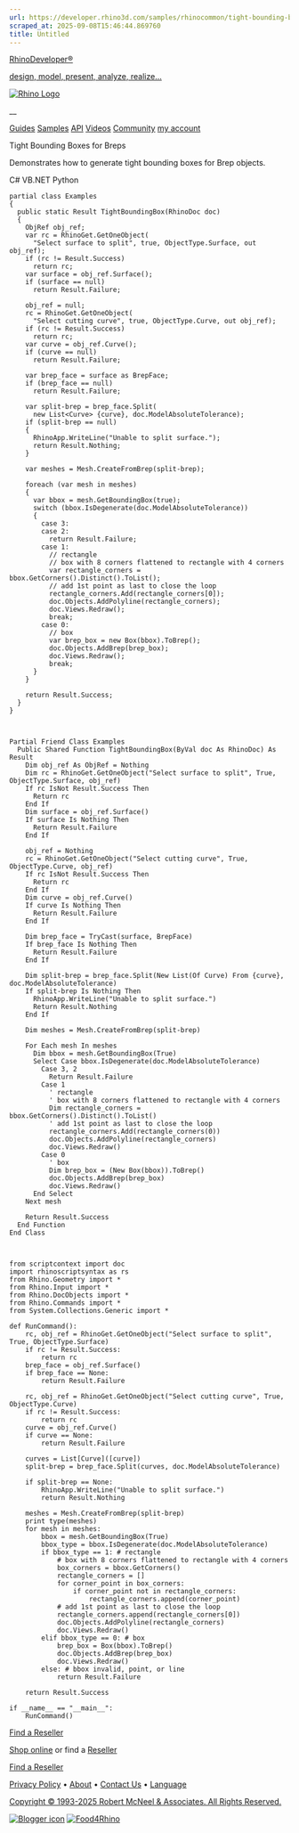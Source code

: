 ```yaml
---
url: https://developer.rhino3d.com/samples/rhinocommon/tight-bounding-boxes-for-breps/
scraped_at: 2025-09-08T15:46:44.869760
title: Untitled
---
```


[RhinoDeveloper®](/)

[design, model, present, analyze, realize...](/)

[![Rhino Logo](https://developer.rhino3d.com/images/rhinodevlogo.png)](/)

__

[Guides](https://developer.rhino3d.com/guides)
[Samples](https://developer.rhino3d.com/samples)
[API](https://developer.rhino3d.com/api)
[Videos](https://developer.rhino3d.com/videos)
[Community](https://discourse.mcneel.com/c/rhino-developer) [my account
](https://www.rhino3d.com/my-account/ "Manage your account, licenses, and
teams")

Tight Bounding Boxes for Breps

Demonstrates how to generate tight bounding boxes for Brep objects.

C# VB.NET Python

    
    
    partial class Examples
    {
      public static Result TightBoundingBox(RhinoDoc doc)
      {
        ObjRef obj_ref;
        var rc = RhinoGet.GetOneObject(
          "Select surface to split", true, ObjectType.Surface, out obj_ref);
        if (rc != Result.Success)
          return rc;
        var surface = obj_ref.Surface();
        if (surface == null)
          return Result.Failure;
    
        obj_ref = null;
        rc = RhinoGet.GetOneObject(
          "Select cutting curve", true, ObjectType.Curve, out obj_ref);
        if (rc != Result.Success)
          return rc;
        var curve = obj_ref.Curve();
        if (curve == null)
          return Result.Failure;
    
        var brep_face = surface as BrepFace;
        if (brep_face == null)
          return Result.Failure;
    
        var split-brep = brep_face.Split(
          new List<Curve> {curve}, doc.ModelAbsoluteTolerance);
        if (split-brep == null)
        {
          RhinoApp.WriteLine("Unable to split surface.");
          return Result.Nothing;
        }
    
        var meshes = Mesh.CreateFromBrep(split-brep);
    
        foreach (var mesh in meshes)
        {
          var bbox = mesh.GetBoundingBox(true);
          switch (bbox.IsDegenerate(doc.ModelAbsoluteTolerance))
          {
            case 3:
            case 2:
              return Result.Failure;
            case 1:
              // rectangle
              // box with 8 corners flattened to rectangle with 4 corners
              var rectangle_corners = bbox.GetCorners().Distinct().ToList();
              // add 1st point as last to close the loop
              rectangle_corners.Add(rectangle_corners[0]);
              doc.Objects.AddPolyline(rectangle_corners);
              doc.Views.Redraw();
              break;
            case 0:
              // box
              var brep_box = new Box(bbox).ToBrep();
              doc.Objects.AddBrep(brep_box);
              doc.Views.Redraw();
              break;
          }
        }
    
        return Result.Success;
      }
    }
    
    
    
    Partial Friend Class Examples
      Public Shared Function TightBoundingBox(ByVal doc As RhinoDoc) As Result
    	Dim obj_ref As ObjRef = Nothing
    	Dim rc = RhinoGet.GetOneObject("Select surface to split", True, ObjectType.Surface, obj_ref)
    	If rc IsNot Result.Success Then
    	  Return rc
    	End If
    	Dim surface = obj_ref.Surface()
    	If surface Is Nothing Then
    	  Return Result.Failure
    	End If
    
    	obj_ref = Nothing
    	rc = RhinoGet.GetOneObject("Select cutting curve", True, ObjectType.Curve, obj_ref)
    	If rc IsNot Result.Success Then
    	  Return rc
    	End If
    	Dim curve = obj_ref.Curve()
    	If curve Is Nothing Then
    	  Return Result.Failure
    	End If
    
    	Dim brep_face = TryCast(surface, BrepFace)
    	If brep_face Is Nothing Then
    	  Return Result.Failure
    	End If
    
    	Dim split-brep = brep_face.Split(New List(Of Curve) From {curve}, doc.ModelAbsoluteTolerance)
    	If split-brep Is Nothing Then
    	  RhinoApp.WriteLine("Unable to split surface.")
    	  Return Result.Nothing
    	End If
    
    	Dim meshes = Mesh.CreateFromBrep(split-brep)
    
    	For Each mesh In meshes
    	  Dim bbox = mesh.GetBoundingBox(True)
    	  Select Case bbox.IsDegenerate(doc.ModelAbsoluteTolerance)
    		Case 3, 2
    		  Return Result.Failure
    		Case 1
    		  ' rectangle
    		  ' box with 8 corners flattened to rectangle with 4 corners
    		  Dim rectangle_corners = bbox.GetCorners().Distinct().ToList()
    		  ' add 1st point as last to close the loop
    		  rectangle_corners.Add(rectangle_corners(0))
    		  doc.Objects.AddPolyline(rectangle_corners)
    		  doc.Views.Redraw()
    		Case 0
    		  ' box
    		  Dim brep_box = (New Box(bbox)).ToBrep()
    		  doc.Objects.AddBrep(brep_box)
    		  doc.Views.Redraw()
    	  End Select
    	Next mesh
    
    	Return Result.Success
      End Function
    End Class
    
    
    
    from scriptcontext import doc
    import rhinoscriptsyntax as rs
    from Rhino.Geometry import *
    from Rhino.Input import *
    from Rhino.DocObjects import *
    from Rhino.Commands import *
    from System.Collections.Generic import *
    
    def RunCommand():
        rc, obj_ref = RhinoGet.GetOneObject("Select surface to split", True, ObjectType.Surface)
        if rc != Result.Success:
            return rc
        brep_face = obj_ref.Surface()
        if brep_face == None:
            return Result.Failure
    
        rc, obj_ref = RhinoGet.GetOneObject("Select cutting curve", True, ObjectType.Curve)
        if rc != Result.Success:
            return rc
        curve = obj_ref.Curve()
        if curve == None:
            return Result.Failure
    
        curves = List[Curve]([curve])
        split-brep = brep_face.Split(curves, doc.ModelAbsoluteTolerance)
    
        if split-brep == None:
            RhinoApp.WriteLine("Unable to split surface.")
            return Result.Nothing
    
        meshes = Mesh.CreateFromBrep(split-brep)
        print type(meshes)
        for mesh in meshes:
            bbox = mesh.GetBoundingBox(True)
            bbox_type = bbox.IsDegenerate(doc.ModelAbsoluteTolerance)
            if bbox_type == 1: # rectangle
                # box with 8 corners flattened to rectangle with 4 corners
                box_corners = bbox.GetCorners()
                rectangle_corners = []
                for corner_point in box_corners:
                    if corner_point not in rectangle_corners:
                        rectangle_corners.append(corner_point)
                # add 1st point as last to close the loop
                rectangle_corners.append(rectangle_corners[0])
                doc.Objects.AddPolyline(rectangle_corners)
                doc.Views.Redraw()
            elif bbox_type == 0: # box
                brep_box = Box(bbox).ToBrep()
                doc.Objects.AddBrep(brep_box)
                doc.Views.Redraw()
            else: # bbox invalid, point, or line
                return Result.Failure
    
        return Result.Success
    
    if __name__ == "__main__":
        RunCommand()
    

  

[Find a Reseller](https://www.rhino3d.com/sales)

[Shop online](https://www.rhino3d.com/store) or find a
[Reseller](https://www.rhino3d.com/sales)

[Find a Reseller](https://www.rhino3d.com/sales)

[Privacy Policy](https://www.rhino3d.com/privacy) •
[About](https://www.rhino3d.com/mcneel/about) • [Contact
Us](https://www.rhino3d.com/mcneel/contact) • [
Language](https://www.rhino3d.com/language "Change to a different region or
language")

[Copyright © 1993-2025 Robert McNeel & Associates. All Rights
Reserved.](https://www.rhino3d.com/mcneel/about)

[](https://www.facebook.com/McNeelRhinoceros/)
[](https://twitter.com/bobmcneel) [](https://www.linkedin.com/groups/75313/)
[](https://www.youtube.com/user/RhinoGuide/videos) [](https://vimeo.com/rhino)
[![Blogger
icon](https://developer.rhino3d.com/images/blogger.svg)](http://blog.rhino3d.com/)
[![Food4Rhino](https://developer.rhino3d.com/images/f4r_icon_01.svg)](https://www.food4rhino.com)

